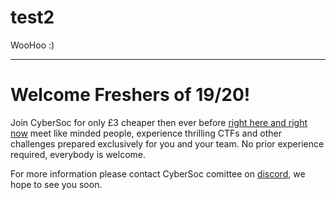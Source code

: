 # test2
WooHoo :)
* * *
# Welcome Freshers of 19/20!
Join CyberSoc for only £3 cheaper then ever before [right here and right now](https://www.liverpoolguild.org/groups/cyber-security) meet like minded people, experience thrilling CTFs and other challenges prepared exclusively for you and your team. No prior experience required, everybody is welcome.

For more information please contact CyberSoc comittee on [discord](https://www.invite.gg/CyberSoc), we hope to see you soon.


